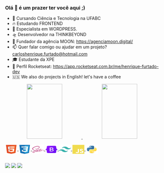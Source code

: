 ### Olá 👋 é um prazer ter você aqui ;)


- 🎒 Cursando Ciência e Tecnologia na UFABC
- 🔥 Estudando FRONTEND 
- 🚀 Especialista em WORDPRESS.
- 🛸 Desenvolvedor na THINKBEYOND 
- 🌙 Fundador da agência MOON: https://agenciamoon.digital/
- 📫 Quer falar comigo ou ajudar em um projeto? carloshenrique.furtado@hotmail.com 
- 🎓 Estudante da XPE
- 💜 Perfil Rocketseat: https://app.rocketseat.com.br/me/henrique-furtado-dev
- 🇺🇸 We also do projects in English! let's have a coffee

<div align="center">
  <a href="https://github.com/HenriqueFurtado-Dev">
  <img width="48%"  height="180em" src="https://github-readme-stats.vercel.app/api?username=HenriqueFurtado-Dev&show_icons=true&theme=dracula&include_all_commits=true&count_private=true"/>
  <img width="48%"  height="180em" src="https://github-readme-stats.vercel.app/api/top-langs/?username=HenriqueFurtado-Dev&layout=compact&langs_count=7&theme=dracula"/>
</div>

 <div style="display: inline_block"><br>
  <img align="center" alt="Henrique-html" height="30" width="40" src="https://raw.githubusercontent.com/devicons/devicon/master/icons/html5/html5-original.svg">
  <img align="center" alt="Henrique-CSS" height="30" width="40" src="https://raw.githubusercontent.com/devicons/devicon/master/icons/css3/css3-original.svg">
   <img align="center" alt="Henrique-SASS" height="30" width="40" src="https://raw.githubusercontent.com/devicons/devicon/master/icons/sass/sass-original.svg">
   <img align="center" alt="Henrique-Bootstrap" height="30" width="40" src="https://raw.githubusercontent.com/devicons/devicon/master/icons/bootstrap/bootstrap-original.svg">
      <img align="center" alt="Henrique-tailwind" height="30" width="40" src="https://raw.githubusercontent.com/devicons/devicon/master/icons/tailwindcss/tailwindcss-plain.svg">
   <img align="center" alt="Henrique-JS" height="30" width="40" src="https://raw.githubusercontent.com/devicons/devicon/master/icons/javascript/javascript-plain.svg">
  <img align="center" alt="Henrique-py" height="30" width="40" src="https://raw.githubusercontent.com/devicons/devicon/master/icons/python/python-original.svg">

</div>
  
 

  ##

<div> 
  <a href="https://instagram.com/KMZsonequinha" target="_blank"><img src="https://img.shields.io/badge/-Instagram-%23E4405F?style=for-the-badge&logo=instagram&logoColor=white" target="_blank"></a>
  <a href="#" target="_blank"><img src="https://img.shields.io/badge/WhatsApp-25D366?style=for-the-badge&logo=whatsapp&logoColor=white" target="_blank"></a>
  <a href="https://www.linkedin.com/in/carlos-henrique-0688871b0/" target="_blank"><img src="https://img.shields.io/badge/-LinkedIn-%230077B5?style=for-the-badge&logo=linkedin&logoColor=white" target="_blank"></a> 
 
 
</div>
